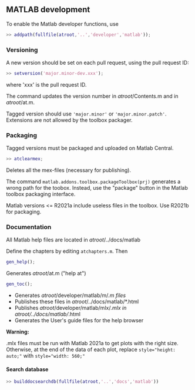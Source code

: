 ## MATLAB development

To enable the Matlab developer functions, use

```Matlab
>> addpath(fullfile(atroot,'..','developer','matlab'));
```

### Versioning
A new version should be set on each pull request, using the pull request ID:
```Matlab
>> setversion('major.minor-dev.xxx');
```
where 'xxx' is the pull request ID.

The command updates the version number in _atroot_/Contents.m and in _atroot_/at.m.

Tagged version should use `'major.minor'` or `'major.minor.patch'`. Extensions are
not allowed by the toolbox packager.

### Packaging
Tagged versions must be packaged and uploaded on Matlab Central.
```Matlab
>> atclearmex;
```
Deletes all the mex-files (necessary for publishing).

The command `matlab.addons.toolbox.packageToolbox(prj)` generates a wrong path for the toobox.
Instead, use the "package" button in the Matlab toolbox packaging interface.

Matlab versions <= R2021a include useless files in the toolbox. Use R2021b for packaging.

### Documentation
All Matlab help files are located in _atroot_/../docs/matlab

Define the chapters by editing `atchapters.m`. Then

```Matlab
gen_help();
```
Generates _atroot_/at.m ("help at")

```Matlab
gen_toc();
```
- Generates _atroot_/developer/matlab/m/*.m files*
- Publishes these files in _atroot_/../docs/matlab/*.html
- Publishes _atroot_/developer/matlab/mlx/*.mlx in _atroot_/../docs/matlab/*.html
- Generates the User's guide files for the help browser

**Warning:**

.mlx files must be run with Matlab 2021a to get plots with the right size. Otherwise,
at the end of the data of each plot, replace `style="height: auto;"` with `style="width: 560;"`

#### Search database
```Matlab
>> builddocsearchdb(fullfile(atroot,'..','docs','matlab'))
```